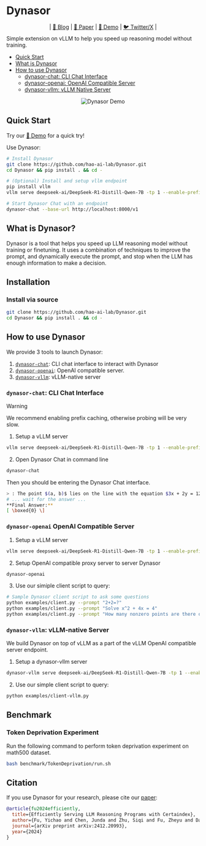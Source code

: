 
# Dynasor


<!-- https://hao-ai-lab.github.io/blogs/dynasor-cot/ -->
<!-- <div align="center" style="line-height: 1;">
    <a href="https://viol2000.github.io/SubDomain/gradio-2.html" target="_blank" style="margin: 2px;">
        <img alt="Demo" src="https://img.shields.io/badge/🤖Chat-Deepseek-blue?" style="display: inline-block; vertical-align: middle;"/>
    </a>
    <a href="https://x.com/haoailab" target="_blank" style="margin: 2px;">
        <img alt="Twitter Follow" src="https://img.shields.io/badge/Twitter-haoailab-white?logo=x&logoColor=white" style="display: inline-block; vertical-align: middle;"/>
    </a>
    <a href="https://hao-ai-lab.github.io/blogs/dynasor-cot/" target="_blank" style="margin: 2px;">
        <img alt="Blog" src="https://img.shields.io/badge/Blog-Dynasor-4CAF50?&color=4CAF50" style="display: inline-block; vertical-align: middle;"/>
    </a>
    <a href="https://arxiv.org/abs/2412.20993" style="margin: 2px;">
        <img alt="License" src="https://img.shields.io/badge/Paper-Dynasor-4CAF50?&color=4CAF50" style="display: inline-block; vertical-align: middle;"/>
    </a>
</div> -->

<div align="center" style="line-height: 1; margin-bottom: 12px;">
    | <a href="https://hao-ai-lab.github.io/blogs/dynasor-cot/">📝 Blog</a> 
    | <a href="https://arxiv.org/abs/2412.20993">📄 Paper</a> 
    | <a href="https://e4d417385887b7e801.gradio.live/">🤖 Demo</a> 
    | <a href="https://x.com/haoailab">🐦 Twitter/X</a> 
    |
</div>


Simple extension on vLLM to help you speed up reasoning model without training.


- [Quick Start](#quick-start)
- [What is Dynasor](#what-is-dynasor)
- [How to use Dynasor](#how-to-use-dynasor)
  - [dynasor-chat: CLI Chat Interface](#dynasor-chat-cli-chat-interface)
  - [dynasor-openai: OpenAI Compatible Server](#dynasor-openai-openai-compatible-server)
  - [dynasor-vllm: vLLM Native Server](#dynasor-vllm-vllm-native-server)


<div align="center">
    <img src="assets/demo.gif" alt="Dynasor Demo">
</div>



## Quick Start 

Try our <a href="https://e4d417385887b7e801.gradio.live/">🤖 Demo</a> for a quick try!

Use Dynasor:
```bash
# Install Dynasor
git clone https://github.com/hao-ai-lab/Dynasor.git 
cd Dynasor && pip install . && cd -

# (Optional) Install and setup vllm endpoint
pip install vllm
vllm serve deepseek-ai/DeepSeek-R1-Distill-Qwen-7B -tp 1 --enable-prefix-caching

# Start Dynasor Chat with an endpoint
dynasor-chat --base-url http://localhost:8000/v1
```


## What is Dynasor?

Dynasor is a tool that helps you speed up LLM reasoning model without training or finetuning. It uses a combination of techniques to improve the prompt, and dynamically execute the prompt, and stop when the LLM has enough information to make a decision. 



## Installation


### Install via source
```bash
git clone https://github.com/hao-ai-lab/Dynasor.git
cd Dynasor && pip install . && cd -
```


## How to use Dynasor

We provide 3 tools to launch Dynasor:

1. [`dynasor-chat`](#dynasor-chat-cli-chat-interface): CLI chat interface to interact with Dynasor
2. [`dynasor-openai`](#dynasor-openai-openai-compatible-server): OpenAI compatible server.
3. [`dynasor-vllm`](#dynasor-vllm-vllm-native-server): vLLM-native server





### `dynasor-chat`: CLI Chat Interface

> [!WARNING]
> We recommend enabling prefix caching, otherwise probing will be very slow.

1. Setup a vLLM server
```bash
vllm serve deepseek-ai/DeepSeek-R1-Distill-Qwen-7B -tp 1 --enable-prefix-caching
```


2. Open Dynasor Chat in command line

```bash
dynasor-chat
```

Then you should be entering the Dynasor Chat interface.
```bash
> : The point $(a, b)$ lies on the line with the equation $3x + 2y = 12.$ When $a = 4$, what is the value of $b$?
# ... wait for the answer ...
**Final Answer:**
[ \boxed{0} \]
```


### `dynasor-openai` OpenAI Compatible Server


1. Setup a vLLM server
```bash
vllm serve deepseek-ai/DeepSeek-R1-Distill-Qwen-7B -tp 1 --enable-prefix-caching
```

2. Setup OpenAI compatible proxy server to server Dynasor
```bash
dynasor-openai
```

3. Use our simiple client script to query:
```bash
# Sample Dynasor client script to ask some questions
python examples/client.py --prompt "2+2=?"
python examples/client.py --prompt "Solve x^2 + 4x = 4"
python examples/client.py --prompt "How many nonzero points are there on x^3y + y^3z + z^3x = 0 over the finite field  𝔽_{{5}^{18}}  up to scaling?"
```


### `dynasor-vllm`: vLLM-native Server

We build Dynasor on top of vLLM as a part of the vLLM OpenAI compatible server endpoint.

1. Setup a dynasor-vllm server
```bash
dynasor-vllm serve deepseek-ai/DeepSeek-R1-Distill-Qwen-7B -tp 1 --enable-prefix-caching
```

2. Use our simple client script to query:
```bash
python examples/client-vllm.py
```


## Benchmark

### Token Deprivation Experiment

Run the following command to perform token deprivation experiment on math500 dataset.
```bash
bash benchmark/TokenDeprivation/run.sh
```

## Citation

If you use Dynasor for your research, please cite our [paper](https://arxiv.org/abs/2412.20993):

```bibtex
@article{fu2024efficiently,
  title={Efficiently Serving LLM Reasoning Programs with Certaindex},
  author={Fu, Yichao and Chen, Junda and Zhu, Siqi and Fu, Zheyu and Dai, Zhongdongming and Qiao, Aurick and Zhang, Hao},
  journal={arXiv preprint arXiv:2412.20993},
  year={2024}
}
```